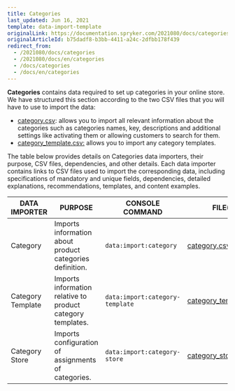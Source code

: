 ```yaml
---
title: Categories
last_updated: Jun 16, 2021
template: data-import-template
originalLink: https://documentation.spryker.com/2021080/docs/categories
originalArticleId: b75dadf8-b3bb-4411-a24c-2dfbb178f439
redirect_from:
  - /2021080/docs/categories
  - /2021080/docs/en/categories
  - /docs/categories
  - /docs/en/categories
---
```


**Categories** contains data required to set up categories in your online store. We have structured this section according to the two CSV files that you will have to use to import the data:

* [category.csv](/docs/scos/dev/data-import/data-import-categories/catalog-setup/categories/file-details-category.csv.html): allows you to import all relevant information about the categories such as categories names, key, descriptions and additional settings like activating them or allowing customers to search for them.
* [category_template.csv:](/docs/scos/dev/data-import/data-import-categories/catalog-setup/categories/file-details-category-template.csv.html) allows you to import any category templates.

The table below provides details on Categories data importers, their purpose, CSV files, dependencies, and other details. Each data importer contains links to CSV files used to import the corresponding data, including specifications of mandatory and unique fields, dependencies, detailed explanations, recommendations, templates, and content examples.

| DATA IMPORTER | PURPOSE | CONSOLE COMMAND | FILE(S) | DEPENDENCIES |
| --- | --- | --- | --- |--- |
| Category   | Imports information about product categories definition. |`data:import:category` | [category.csv](/docs/scos/dev/data-import/data-import-categories/catalog-setup/categories/file-details-category.csv.html)| [category_template.csv](/docs/scos/dev/data-import/data-import-categories/catalog-setup/categories/file-details-category-template.csv.html)|
| Category Template   | Imports information relative to product category templates. |`data:import:category-template` |[category_template.csv](/docs/scos/dev/data-import/data-import-categories/catalog-setup/categories/file-details-category-template.csv.html) |None|
| Category Store | Imports configuration of assignments of categories. | `data:import:category-store` | [category_store.csv](/docs/scos/dev/data-import/data-import-categories/catalog-setup/categories/file-details-category-store.csv.html) | stores.php |
